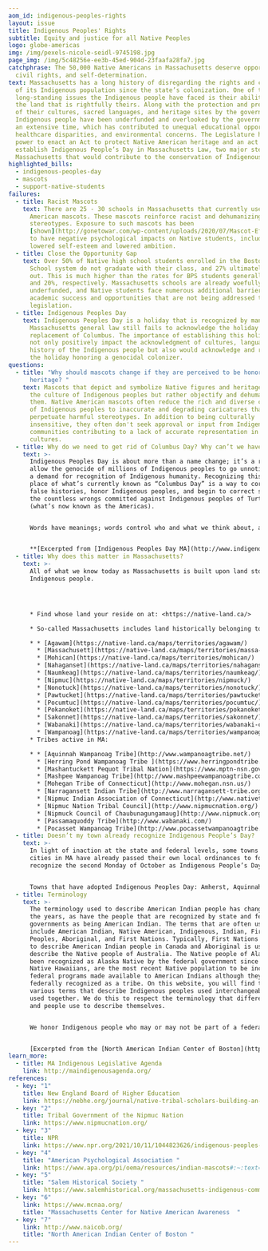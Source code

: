 ```yaml
---
aom_id: indigenous-peoples-rights
layout: issue
title: Indigenous Peoples' Rights
subtitle: Equity and justice for all Native Peoples
logo: globe-americas
img: /img/pexels-nicole-seidl-9745198.jpg
page_img: /img/5c48256e-ee3b-45ed-904d-23faafa28fa7.jpg
catchphrase: The 50,000 Native Americans in Massachusetts deserve opportunity,
  civil rights, and self-determination.
text: Massachusetts has a long history of disregarding the rights and concerns
  of its Indigenous population since the state’s colonization. One of the many
  long-standing issues the Indigenous people have faced is their ability to keep
  the land that is rightfully theirs. Along with the protection and preservation
  of their cultures, sacred languages, and heritage sites by the government. The
  Indigenous people have been underfunded and overlooked by the government for
  an extensive time, which has contributed to unequal educational opportunities,
  healthcare disparities, and environmental concerns. The Legislature has the
  power to enact an Act to protect Native American heritage and an act to
  establish Indigenous People’s Day in Massachusetts Law, two major steps in
  Massachusetts that would contribute to the conservation of Indigenous culture.
highlighted_bills:
  - indigenous-peoples-day
  - mascots
  - support-native-students
failures:
  - title: Racist Mascots
    text: There are 25 - 30 schools in Massachusetts that currently use Native
      American mascots. These mascots reinforce racist and dehumanizing
      stereotypes. Exposure to such mascots has been
      [shown](http://gonetowar.com/wp-content/uploads/2020/07/Mascot-Effects.pdf)
      to have negative psychological impacts on Native students, including
      lowered self-esteem and lowered ambition.
  - title: Close the Opportunity Gap
    text: Over 50% of Native high school students enrolled in the Boston Public
      School system do not graduate with their class, and 27% ultimately drop
      out. This is much higher than the rates for BPS students generally - 41%
      and 20%, respectively. Massachusetts schools are already woefully
      underfunded, and Native students face numerous additional barriers to
      academic success and opportunities that are not being addressed through
      legislation.
  - title: Indigenous Peoples Day
    text: Indigenous Peoples Day is a holiday that is recognized by many, yet
      Massachusetts general law still fails to acknowledge the holiday in
      replacement of Columbus. The importance of establishing this holiday would
      not only positively impact the acknowledgment of cultures, languages, and
      history of the Indigenous people but also would acknowledge and replace
      the holiday honoring a genocidal colonizer.
questions:
  - title: "Why should mascots change if they are perceived to be honoring native
      heritage? "
    text: Mascots that depict and symbolize Native figures and heritage do not honor
      the culture of Indigenous peoples but rather objectify and dehumanize
      them. Native American mascots often reduce the rich and diverse cultures
      of Indigenous peoples to inaccurate and degrading caricatures that
      perpetuate harmful stereotypes. In addition to being culturally
      insensitive, they often don't seek approval or input from Indigenous
      communities contributing to a lack of accurate representation in these
      cultures.
  - title: Why do we need to get rid of Columbus Day? Why can’t we have both holidays?
    text: >-
      Indigenous Peoples Day is about more than a name change; it’s a refusal to
      allow the genocide of millions of Indigenous peoples to go unnoticed, and
      a demand for recognition of Indigenous humanity. Recognizing this day in
      place of what’s currently known as “Columbus Day” is a way to correct
      false histories, honor Indigenous peoples, and begin to correct some of
      the countless wrongs committed against Indigenous peoples of Turtle Island
      (what’s now known as the Americas).


      Words have meanings; words control who and what we think about, and this has implications on our actions. If we continue to erase Indigenous peoples, and celebrate a colonizer (Christopher Columbus) instead, that will have a direct impact on the ways Indigenous peoples are treated. If we can’t even so much as celebrate the first peoples of this land, and not the person responsible for the largest genocide ever committed, then how can we expect good public policy or day to day treatment for Native Americans?


      **[Excerpted from [Indigenous Peoples Day MA](http://www.indigenouspeoplesdayma.org)]**
  - title: Why does this matter in Massachusetts?
    text: >-
      All of what we know today as Massachusetts is built upon land stolen from
      Indigenous people. 




      * Find whose land your reside on at: <https://native-land.ca/>

      * So-called Massachusetts includes land historically belonging to the following tribes (among others):

      * * [Agawam](https://native-land.ca/maps/territories/agawam/)
        * [Massachusett](https://native-land.ca/maps/territories/massa-adchu-es-et-massachuset-2/)
        * [Mohican](https://native-land.ca/maps/territories/mohican/)
        * [Nahaganset](https://native-land.ca/maps/territories/nahaganset/)
        * [Naumkeag](https://native-land.ca/maps/territories/naumkeag/)
        * [Nipmuc](https://native-land.ca/maps/territories/nipmuck/)
        * [Nonotuck](https://native-land.ca/maps/territories/nonotuck/)
        * [Pawtucket](https://native-land.ca/maps/territories/pawtucket/)
        * [Pocumtuc](https://native-land.ca/maps/territories/pocumtuc/)
        * [Pokanoket](https://native-land.ca/maps/territories/pokanoket/)
        * [Sakonnet](https://native-land.ca/maps/territories/sakonnet/)
        * [Wabanaki](https://native-land.ca/maps/territories/wabanaki-confederacy/)
        * [Wampanoag](https://native-land.ca/maps/territories/wampanoag/)
      * Tribes active in MA:

      * * [Aquinnah Wampanoag Tribe](http://www.wampanoagtribe.net/)
        * [​Herring Pond Wampanoag Tribe ](https://www.herringpondtribe.org/)
        * [Mashantuckett Pequot Tribal Nation](https://www.mptn-nsn.gov/default.aspx)
        * [Mashpee Wampanoag Tribe](http://www.mashpeewampanoagtribe.com/)
        * [Mohegan Tribe of Connecticut](http://www.mohegan.nsn.us/)
        * [Narragansett Indian Tribe](http://www.narragansett-tribe.org/)
        * [Nipmuc Indian Association of Connecticut](http://www.nativetech.org/Nipmuc)
        * [Nipmuc Nation Tribal Council](http://www.nipmucnation.org/)
        * [Nipmuck Council of Chaubunagungamaug](http://www.nipmuck.org/)
        * [Passamaquoddy Tribe](http://www.wabanaki.com/)
        * [Pocasset Wampanoag Tribe](http://www.pocassetwampanoagtribe.com/)
  - title: Doesn’t my town already recognize Indigenous People’s Day?
    text: >-
      In light of inaction at the state and federal levels, some towns and
      cities in MA have already passed their own local ordinances to formally
      recognize the second Monday of October as Indigenous People’s Day.


      Towns that have adopted Indigenous Peoples Day: Amherst, Aquinnah, Arlington, Bedford, Belmont, Boston,  Brookline, Cambridge, Easthampton, Falmouth, Grafton, Great Barrington, Harvard, Holyoke, Marblehead, Mashpee, Maynard, Melrose, Newton, Northampton, Provincetown, Salem, Somerville, Stow, and Wellesley
  - title: Terminology
    text: >-
      The terminology used to describe American Indian people has changed over
      the years, as have the people that are recognized by state and federal
      governments as being American Indian. The terms that are often used today
      include American Indian, Native American, Indigenous, Indian, First
      Peoples, Aboriginal, and First Nations. Typically, First Nations is used
      to describe American Indian people in Canada and Aboriginal is used to
      describe the Native people of Australia. The Native people of Alaska have
      been recognized as Alaska Native by the federal government since 1971.
      Native Hawaiians, are the most recent Native population to be included in
      federal programs made available to American Indians although they are not
      federally recognized as a tribe. On this website, you will find the
      various terms that describe Indigenous peoples used interchangeably or
      used together. We do this to respect the terminology that different tribes
      and people use to describe themselves.


      We honor Indigenous people who may or may not be part of a federally recognized or state recognized tribe, as well as the peoples whose tribes have been split by the U.S.-Canada border and the U.S.-Mexico border. All Indigenous people are welcome at the North American Indian Center of Boston.


      [Excerpted from the [North American Indian Center of Boston](http://www.naicob.org/history.html)]
learn_more:
  - title: MA Indigenous Legislative Agenda
    link: http://maindigenousagenda.org/
references:
  - key: "1"
    title: New England Board of Higher Education
    link: https://nebhe.org/journal/native-tribal-scholars-building-an-academic-community-for-massachusetts/
  - key: "2"
    title: Tribal Government of the Nipmuc Nation
    link: https://www.nipmucnation.org/
  - key: "3"
    title: NPR
    link: https://www.npr.org/2021/10/11/1044823626/indigenous-peoples-day-native-americans-columbus
  - key: "4"
    title: "American Psychological Association "
    link: https://www.apa.org/pi/oema/resources/indian-mascots#:~:text=According%20to%20Stephanie%20Fryberg%2C%20PhD,in%20which%20others%20see%20them
  - key: "5"
    title: "Salem Historical Society "
    link: https://www.salemhistorical.org/massachusetts-indigenous-community-resources
  - key: "6"
    link: https://www.mcnaa.org/
    title: "Massachusetts Center for Native American Awareness  "
  - key: "7"
    link: http://www.naicob.org/
    title: "North American Indian Center of Boston "
---
```

